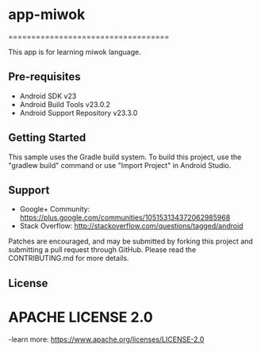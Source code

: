 # app-miwok
===================================

This app is for learning miwok language.

Pre-requisites
--------------

- Android SDK v23
- Android Build Tools v23.0.2
- Android Support Repository v23.3.0

Getting Started
---------------

This sample uses the Gradle build system. To build this project, use the
"gradlew build" command or use "Import Project" in Android Studio. 


Support
-------

- Google+ Community: https://plus.google.com/communities/105153134372062985968
- Stack Overflow: http://stackoverflow.com/questions/tagged/android

Patches are encouraged, and may be submitted by forking this project and
submitting a pull request through GitHub. Please read the CONTRIBUTING.md for more details. 

License
-------

# APACHE LICENSE 2.0
-learn more: https://www.apache.org/licenses/LICENSE-2.0
